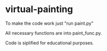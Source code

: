 # virtual-painting

To make the code work just "run paint.py"

All necessary functions are into paint_func.py.

Code is siplified for educational purposes.
